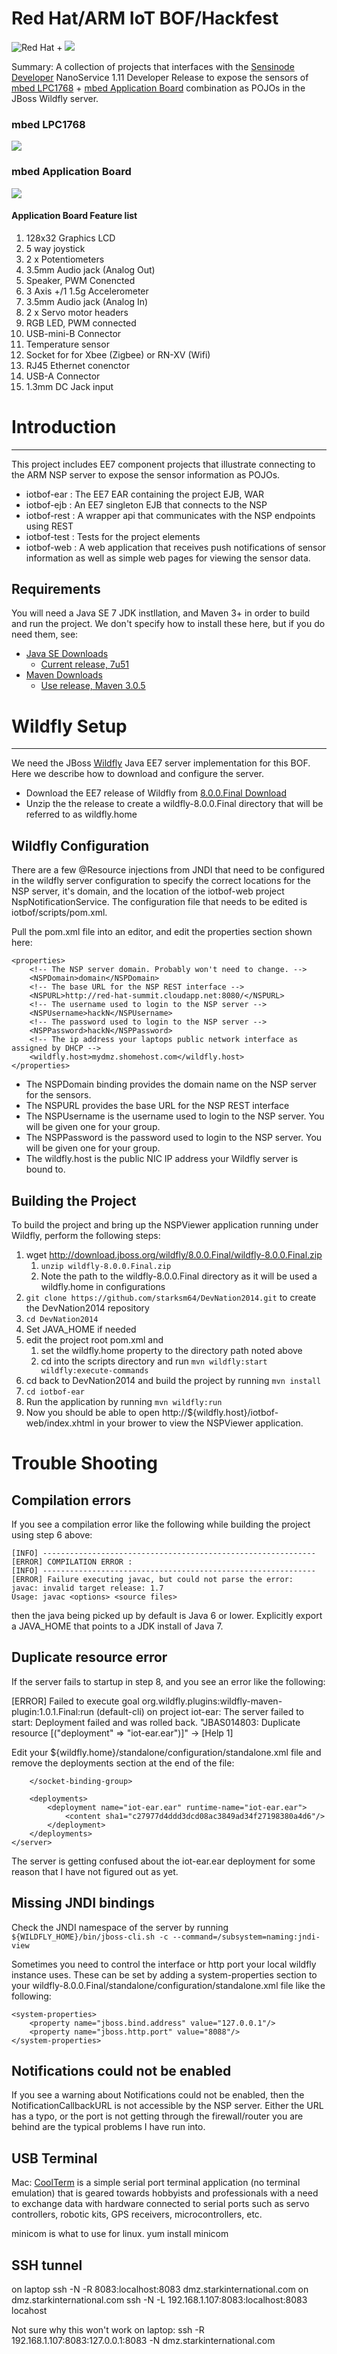 # Red Hat/ARM IoT BOF/Hackfest
![Red Hat](images/rh-logo-blk.png) + ![](images/arm_mbed.jpg)

Summary: A collection of projects that interfaces with the
[Sensinode Developer](https://silver.arm.com/browse/SEN00) NanoService 1.11 Developer
Release to expose the sensors of [mbed LPC1768](https://mbed.org/platforms/mbed-LPC1768/) +
[mbed Application Board](https://mbed.org/components/mbed-Application-Board/) combination
as POJOs in the JBoss Wildfly server.

### mbed LPC1768
![](images/NXP_LPC1768.png)
### mbed Application Board
![](images/app_board_front_small_map1.png)
#### Application Board Feature list

1. 128x32 Graphics LCD
2. 5 way joystick
3. 2 x Potentiometers
4. 3.5mm Audio jack (Analog Out)
5. Speaker, PWM Conencted
6. 3 Axis +/1 1.5g Accelerometer
7. 3.5mm Audio jack (Analog In)
8. 2 x Servo motor headers
9. RGB LED, PWM connected
10. USB-mini-B Connector
11. Temperature sensor
12. Socket for for Xbee (Zigbee) or RN-XV (Wifi)
13. RJ45 Ethernet conenctor
14. USB-A Connector
15. 1.3mm DC Jack input

# Introduction
---------------------

This project includes EE7 component projects that illustrate connecting to the ARM NSP server to expose the sensor information as POJOs.

* iotbof-ear : The EE7 EAR containing the project EJB, WAR
* iotbof-ejb : An EE7 singleton EJB that connects to the NSP
* iotbof-rest : A wrapper api that communicates with the NSP endpoints using REST
* iotbof-test : Tests for the project elements
* iotbof-web : A web application that receives push notifications of sensor information
as well as simple web pages for viewing the sensor data.

## Requirements
You will need a Java SE 7 JDK instllation, and Maven 3+ in order to build and run the project. We don't specify how to install these here, but if you do need them, see:

* [Java SE Downloads](http://www.oracle.com/technetwork/java/javase/downloads/index.html)
  * [Current release, 7u51](http://www.oracle.com/technetwork/java/javase/downloads/jdk7-downloads-1880260.html)
* [Maven Downloads](http://maven.apache.org/download.cgi)
  * [Use release, Maven 3.0.5](http://mirrors.gigenet.com/apache/maven/maven-3/3.0.5/binaries/apache-maven-3.0.5-bin.zip)


# Wildfly Setup
-------------------
We need the JBoss [Wildfly](http://wildfly.org) Java EE7 server implementation for this BOF. Here we describe how to download and configure the server.

* Download the EE7 release of Wildfly from [8.0.0.Final Download](http://download.jboss.org/wildfly/8.0.0.Final/wildfly-8.0.0.Final.zip)
* Unzip the the release to create a wildfly-8.0.0.Final directory that will be referred to as wildfly.home

## Wildfly Configuration
There are a few @Resource injections from JNDI that need to be configured in the wildfly server configuration to specify the correct locations for the NSP server, it's domain, and the location of the iotbof-web project NspNotificationService. The configuration file that needs to be edited is iotbof/scripts/pom.xml.

Pull the pom.xml file into an editor, and edit the properties section shown here:

    <properties>
        <!-- The NSP server domain. Probably won't need to change. -->
        <NSPDomain>domain</NSPDomain>
        <!-- The base URL for the NSP REST interface -->
        <NSPURL>http://red-hat-summit.cloudapp.net:8080/</NSPURL>
        <!-- The username used to login to the NSP server -->
        <NSPUsername>hackN</NSPUsername>
        <!-- The password used to login to the NSP server -->
        <NSPPassword>hackN</NSPPassword>
        <!-- The ip address your laptops public network interface as assigned by DHCP -->
        <wildfly.host>mydmz.shomehost.com</wildfly.host>
    </properties>

* The NSPDomain binding provides the domain name on the NSP server for the sensors.
* The NSPURL provides the base URL for the NSP REST interface
* The NSPUsername is the username used to login to the NSP server. You will be given one for your group.
* The NSPPassword is the password used to login to the NSP server. You will be given one for your group.
* The wildfly.host is the public NIC IP address your Wildfly server is bound to.

## Building the Project
To build the project and bring up the NSPViewer application running under Wildfly, perform the following steps:

1. wget http://download.jboss.org/wildfly/8.0.0.Final/wildfly-8.0.0.Final.zip
    1. `unzip wildfly-8.0.0.Final.zip`
    2. Note the path to the wildfly-8.0.0.Final directory as it will be used a wildfly.home in configurations
2. `git clone https://github.com/starksm64/DevNation2014.git` to create the DevNation2014 repository
3. `cd DevNation2014`
4. Set JAVA_HOME if needed
5. edit the project root pom.xml and
	1. set the wildfly.home property to the directory path noted above
	2. cd into the scripts directory and run `mvn wildfly:start wildfly:execute-commands`
6. cd back to DevNation2014 and build the project by running `mvn install`
7. `cd iotbof-ear`
8. Run the application by running `mvn wildfly:run`
9. Now you should be able to open http://${wildfly.host}/iotbof-web/index.xhtml in your brower to view the NSPViewer application.



#
# Trouble Shooting

## Compilation errors
If you see a compilation error like the following while building the project using step 6 above:

	[INFO] -------------------------------------------------------------
	[ERROR] COMPILATION ERROR : 
	[INFO] -------------------------------------------------------------
	[ERROR] Failure executing javac, but could not parse the error:
	javac: invalid target release: 1.7
	Usage: javac <options> <source files>

then the java being picked up by default is Java 6 or lower. Explicitly export a JAVA_HOME that points to a JDK install of Java 7.

## Duplicate resource error

If the server fails to startup in step 8, and you see an error like the following:

[ERROR] Failed to execute goal org.wildfly.plugins:wildfly-maven-plugin:1.0.1.Final:run (default-cli) on project iot-ear: The server failed to start: Deployment failed and was rolled back. "JBAS014803: Duplicate resource [(\"deployment\" => \"iot-ear.ear\")]" -> [Help 1]

Edit your ${wildfly.home}/standalone/configuration/standalone.xml file and remove the deployments section at the end of the file:

	    </socket-binding-group>
	
	    <deployments>
	        <deployment name="iot-ear.ear" runtime-name="iot-ear.ear">
	            <content sha1="c27977d4ddd3dcd08ac3849ad34f27198380a4d6"/>
	        </deployment>
	    </deployments>
	</server>

The server is getting confused about the iot-ear.ear deployment for some reason that I have not figured out as yet.

## Missing JNDI bindings
Check the JNDI namespace of the server by running
`${WILDFLY_HOME}/bin/jboss-cli.sh -c --command=/subsystem=naming:jndi-view`

Sometimes you need to control the interface or http port your local wildfly instance uses. These can be set by adding a system-properties section to your wildfly-8.0.0.Final/standalone/configuration/standalone.xml file like the following:

    <system-properties>
        <property name="jboss.bind.address" value="127.0.0.1"/>
        <property name="jboss.http.port" value="8088"/>
    </system-properties>

## Notifications could not be enabled
If you see a warning about Notifications could not be enabled, then the NotificationCallbackURL is not accessible by the NSP server. Either the URL has a typo, or the port is not getting through the firewall/router you are behind are the typical problems I have run into.

## USB Terminal

Mac: [CoolTerm](http://freeware.the-meiers.org/CoolTermMac.zip) is a simple serial port terminal application (no terminal emulation) that is geared towards hobbyists and professionals with a need to exchange data with hardware connected to serial ports such as servo controllers, robotic kits, GPS receivers, microcontrollers, etc.

minicom is what to use for linux.
yum install minicom

## SSH tunnel

on laptop
ssh -N -R 8083:localhost:8083 dmz.starkinternational.com
on dmz.starkinternational.com
ssh -N -L 192.168.1.107:8083:localhost:8083 locahost

Not sure why this won't work on laptop:
ssh -R 192.168.1.107:8083:127.0.0.1:8083 -N dmz.starkinternational.com
